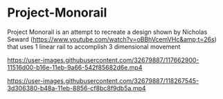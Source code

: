 # Project-Monorail
Project Monorail is an attempt to recreate a design shown by Nicholas Seward (https://www.youtube.com/watch?v=oBBhVcemVHc&amp;t=26s) that uses 1 linear rail to accomplish 3 dimensional movement


https://user-images.githubusercontent.com/32679887/117662900-11516d00-b16e-11eb-9a66-542f85682d6e.mp4


https://user-images.githubusercontent.com/32679887/118267545-3d306380-b48a-11eb-8856-cf8bc8f9db5a.mp4

